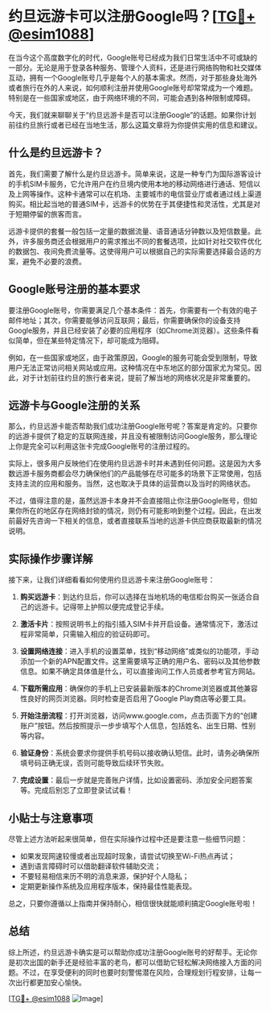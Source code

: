 # 约旦远游卡可以注册Google吗？[[TG💪+ @esim1088](https://t.me/s/esim1088)]

在当今这个高度数字化的时代，Google账号已经成为我们日常生活中不可或缺的一部分。无论是用于登录各种服务、管理个人资料，还是进行网络购物和社交媒体互动，拥有一个Google账号几乎是每个人的基本需求。然而，对于那些身处海外或者旅行在外的人来说，如何顺利注册并使用Google账号却常常成为一个难题。特别是在一些国家或地区，由于网络环境的不同，可能会遇到各种限制或障碍。

今天，我们就来聊聊关于“约旦远游卡是否可以注册Google”的话题。如果你计划前往约旦旅行或者已经在当地生活，那么这篇文章将为你提供实用的信息和建议。

## 什么是约旦远游卡？

首先，我们需要了解什么是约旦远游卡。简单来说，这是一种专门为国际游客设计的手机SIM卡服务，它允许用户在约旦境内使用本地的移动网络进行通话、短信以及上网等操作。这种卡通常可以在机场、主要城市的电信营业厅或者通过线上渠道购买。相比起当地的普通SIM卡，远游卡的优势在于其便捷性和灵活性，尤其是对于短期停留的旅客而言。

远游卡提供的套餐一般包括一定量的数据流量、语音通话分钟数以及短信数量。此外，许多服务商还会根据用户的需求推出不同的套餐选项，比如针对社交软件优化的数据包、夜间免费流量等。这使得用户可以根据自己的实际需要选择最合适的方案，避免不必要的浪费。

## Google账号注册的基本要求

要注册Google账号，你需要满足几个基本条件：首先，你需要有一个有效的电子邮件地址；其次，你需要能够访问互联网；最后，你需要确保你的设备支持Google服务，并且已经安装了必要的应用程序（如Chrome浏览器）。这些条件看似简单，但在某些特定情况下，却可能成为阻碍。

例如，在一些国家或地区，由于政策原因，Google的服务可能会受到限制，导致用户无法正常访问相关网站或应用。这种情况在中东地区的部分国家尤为常见。因此，对于计划前往约旦的旅行者来说，提前了解当地的网络状况是非常重要的。

## 远游卡与Google注册的关系

那么，约旦远游卡能否帮助我们成功注册Google账号呢？答案是肯定的。只要你的远游卡提供了稳定的互联网连接，并且没有被限制访问Google服务，那么理论上你是完全可以利用这张卡完成Google账号的注册过程的。

实际上，很多用户反映他们在使用约旦远游卡时并未遇到任何问题。这是因为大多数远游卡服务商都会尽力确保他们的产品能够在尽可能多的场景下正常使用，包括支持主流的应用和服务。当然，这也取决于具体的运营商以及当时的网络状态。

不过，值得注意的是，虽然远游卡本身并不会直接阻止你注册Google账号，但如果你所在的地区存在网络封锁的情况，则仍有可能影响到整个过程。因此，在出发前最好先咨询一下相关的信息，或者直接联系当地的远游卡供应商获取最新的情况说明。

## 实际操作步骤详解

接下来，让我们详细看看如何使用约旦远游卡来注册Google账号：

1. **购买远游卡**：到达约旦后，你可以选择在当地机场的电信柜台购买一张适合自己的远游卡。记得带上护照以便完成登记手续。
   
2. **激活卡片**：按照说明书上的指引插入SIM卡并开启设备。通常情况下，激活过程非常简单，只需输入相应的验证码即可。

3. **设置网络连接**：进入手机的设置菜单，找到“移动网络”或类似的功能项，手动添加一个新的APN配置文件。这里需要填写正确的用户名、密码以及其他参数信息。如果不确定具体值是什么，可以直接询问工作人员或者参考官方网站。

4. **下载所需应用**：确保你的手机上已安装最新版本的Chrome浏览器或其他兼容性良好的网页浏览器。同时检查是否启用了Google Play商店等必要工具。

5. **开始注册流程**：打开浏览器，访问www.google.com，点击页面下方的“创建账户”按钮。然后按照提示一步步填写个人信息，包括姓名、出生日期、性别等内容。

6. **验证身份**：系统会要求你提供手机号码以接收确认短信。此时，请务必确保所填号码正确无误，否则可能导致后续环节失败。

7. **完成设置**：最后一步就是完善账户详情，比如设置密码、添加安全问题答案等。完成后别忘了立即登录试试看！

## 小贴士与注意事项

尽管上述方法听起来很简单，但在实际操作过程中还是要注意一些细节问题：

- 如果发现网速较慢或者出现超时现象，请尝试切换至Wi-Fi热点再试；
- 遇到语言障碍时可以借助翻译软件辅助交流；
- 不要轻易相信来历不明的消息来源，保护好个人隐私；
- 定期更新操作系统及应用程序版本，保持最佳性能表现。

总之，只要你遵循以上指南并保持耐心，相信很快就能顺利搞定Google账号啦！

## 总结

综上所述，约旦远游卡确实是可以帮助你成功注册Google账号的好帮手。无论你是初次出国的新手还是经验丰富的老鸟，都可以借助它轻松解决网络接入方面的问题。不过，在享受便利的同时也要时刻警惕潜在风险，合理规划行程安排，让每一次出行都更加安心愉快。

[[TG💪+ @esim1088](https://t.me/s/esim1088) ![Image](https://i.postimg.cc/4NQfJmqS/Snipaste-2025-05-13-00-14-12.png)]